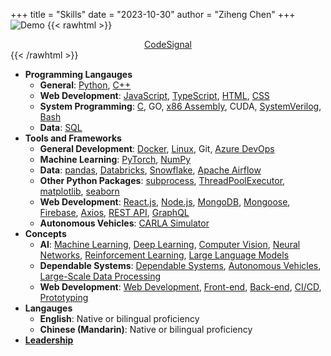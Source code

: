 +++
title = "Skills"
date = "2023-10-30"
author = "Ziheng Chen"
+++
![Demo](https://leetcard.jacoblin.cool/zihengjackchen?theme=nord&font=Noto%20Sans&ext=contest#center)
{{< rawhtml >}}
<div style="text-align: center;">
  <a href="https://app.codesignal.com/evaluation-result/9nCGqusgWDJf8k25F?accessToken=RYpMCA95LYwPqDopS-75GYSFK4ju6uTJiAqyCsGjPM">CodeSignal</a>
</div>
{{< /rawhtml >}}

- **Programming Langauges**
    - **General**: [Python](/tags/python), [C++](/tags/c++) 
    - **Web Development**: [JavaScript](/tags/javascript), [TypeScript](/tags/typescript), [HTML](/tags/html), [CSS](/tags/css)
    - **System Programming**: [C](/tags/c), GO, [x86 Assembly](/tags/x86), CUDA, [SystemVerilog](/tags/systemverilog), [Bash](/tags/bash)
    - **Data**: [SQL](/tags/sql)
- **Tools and Frameworks**
    - **General Development**: [Docker](/tags/docker), [Linux](/tags/linux), Git, [Azure DevOps](/tags/azure-devops)
    - **Machine Learning**: [PyTorch](/tags/pytorch), [NumPy](/tags/numpy)
    - **Data**: [pandas](/tags/pandas), [Databricks](/tags/databricks), [Snowflake](/tags/snowflake), [Apache Airflow](/tags/apache-airflow)
    - **Other Python Packages**: [subprocess](/tags/subprocess), [ThreadPoolExecutor](/tags/threadpoolexecutor), [matplotlib](/tags/matplotlib), [seaborn](/tags/seaborn)
    - **Web Development**: [React.js](/tags/react), [Node.js](/tags/node.js), [MongoDB](/tags/mongodb), [Mongoose](/tags/mongoose), [Firebase](/tags/firebase), [Axios](/tags/axios), [REST API](/tags/rest-api), [GraphQL](/tags/graphql)
    - **Autonomous Vehicles**: [CARLA Simulator](/tags/CARLA)
- **Concepts**
    - **AI**: [Machine Learning](/tags/machine-learning), [Deep Learning](/tags/deep-learning), [Computer Vision](/tags/computer-vision), [Neural Networks](/tags/neural-networks), [Reinforcement Learning](/tags/reinforcement-learning), [Large Language Models](/tags/large-language-model)
    - **Dependable Systems**: [Dependable Systems](/tags/dependable-systems), [Autonomous Vehicles](/tags/autonomous-vehicles), [Large-Scale Data Processing](/tags/large-scale-data-processing)
    - **Web Development**: [Web Development](/tags/web-development), [Front-end](/tags/frontend), [Back-end](/tags/backend), [CI/CD](/tags/ci-cd), [Prototyping](/tags/prototyping)
- **Langauges**
    - **English**: Native or bilingual proficiency
    - **Chinese (Mandarin)**: Native or bilingual proficiency
- [**Leadership**](/tags/leadership)

